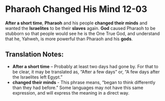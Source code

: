 Pharaoh Changed His Mind 12-03
================================


**After a short time**, **Pharaoh** and his people **changed their
minds** and wanted the **Israelites** to be their **slaves** again.
**God** caused Pharaoh to be stubborn so that people would see he is
the One True God, and understand that he, Yahweh, is more powerful than
Pharaoh and his **gods**.

Translation Notes:
------------------

-   **After a short time** – Probably at least two days had gone by. For
    that to be clear, it may be translated as, “After a few days” or,
    “A few days after the Israelites left Egypt.”
-   **changed their minds** - This phrase means, “began to think
    differently than they had before.” Some languages may not have
    this same expression, and will express the meaning in a direct way.

